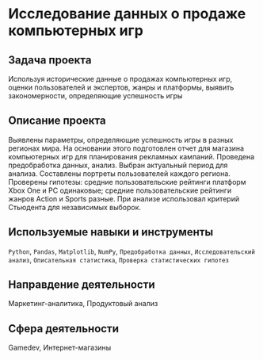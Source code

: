 # Исследование данных о продаже компьютерных игр
## Задача проекта
Используя исторические данные о продажах компьютерных игр, оценки пользователей и экспертов, жанры и платформы, выявить закономерности, определяющие успешность игры 

## Описание проекта
Выявлены параметры, определяющие успешность игры в разных регионах мира. На
основании этого подготовлен отчет для магазина компьютерных игр для планирования
рекламных кампаний. Проведена предобработка данных, анализ. Выбран актуальный
период для анализа. Составлены портреты пользователей каждого региона. Проверены
гипотезы: средние пользовательские рейтинги платформ Xbox One и PC одинаковые;
средние пользовательские рейтинги жанров Action и Sports разные. При анализе использовал критерий Стьюдента для независимых выборок.

## Используемые навыки и инструменты
`Python`, `Pandas`, `Matplotlib`, `NumPy`, `Предобработка данных`, 
`Исследовательский анализ`, `Описательная статистика`, `Проверка статистических гипотез`

## Направдение деятельности
Маркетинг-аналитика, Продуктовый анализ

## Сфера деятельности
Gamedev, Интернет-магазины
